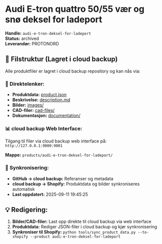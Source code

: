# Audi E-tron quattro 50/55 vær og snø deksel for ladeport

**Handle:** `audi-e-tron-deksel-for-ladeport`  
**Status:** archived  
**Leverandør:** PROTONORD

## 📁 Filstruktur (Lagret i cloud backup)

Alle produktfiler er lagret i cloud backup repository og kan nås via:

### 🔗 Direktelenker:
- **Produktdata:** [product.json](http://127.0.0.1:9000/products/audi-e-tron-deksel-for-ladeport/product.json)
- **Beskrivelse:** [description.md](http://127.0.0.1:9000/products/audi-e-tron-deksel-for-ladeport/description.md)
- **Bilder:** [images/](http://127.0.0.1:9000/products/audi-e-tron-deksel-for-ladeport/images/)
- **CAD-filer:** [cad-files/](http://127.0.0.1:9000/products/audi-e-tron-deksel-for-ladeport/cad-files/)
- **Dokumentasjon:** [documentation/](http://127.0.0.1:9000/products/audi-e-tron-deksel-for-ladeport/documentation/)

### 📊 cloud backup Web Interface:
Tilgang til filer via cloud backup web interface på:
`http://127.0.0.1:9000:9001`

**Mappe:** `products/audi-e-tron-deksel-for-ladeport/`

### 🔄 Synkronisering:
- **GitHub → cloud backup:** Referanser og metadata
- **cloud backup → Shopify:** Produktdata og bilder synkroniseres automatisk
- **Last oppdatert:** 2025-09-11 19:45:25

## 💡 Redigering:
1. **Bilder/CAD-filer:** Last opp direkte til cloud backup via web interface
2. **Produktdata:** Rediger JSON-filer i cloud backup og kjør synkronisering
3. **Synkroniser til Shopify:** `python tools/sync_product_data.py --to-shopify --product audi-e-tron-deksel-for-ladeport`

